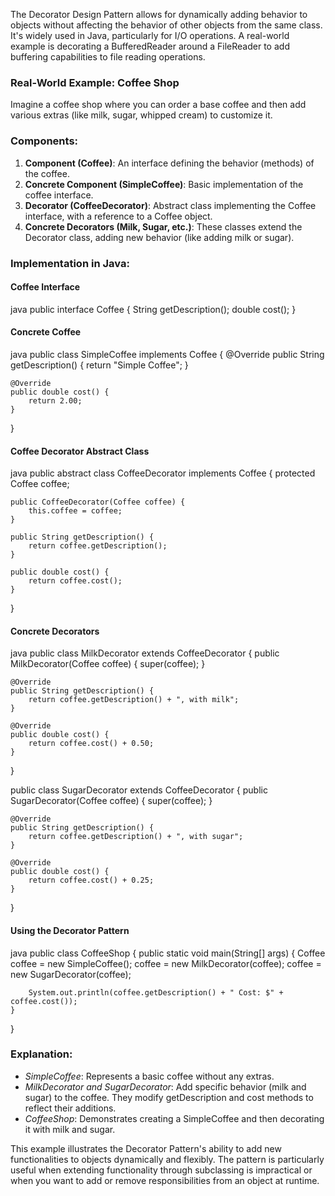 The Decorator Design Pattern allows for dynamically adding behavior to objects without affecting the behavior of other objects from the same class. It's widely used in Java, particularly for I/O operations. A real-world example is decorating a BufferedReader around a FileReader to add buffering capabilities to file reading operations.

### Real-World Example: Coffee Shop
Imagine a coffee shop where you can order a base coffee and then add various extras (like milk, sugar, whipped cream) to customize it.

### Components:
1. **Component (Coffee)**: An interface defining the behavior (methods) of the coffee.
2. **Concrete Component (SimpleCoffee)**: Basic implementation of the coffee interface.
3. **Decorator (CoffeeDecorator)**: Abstract class implementing the Coffee interface, with a reference to a Coffee object.
4. **Concrete Decorators (Milk, Sugar, etc.)**: These classes extend the Decorator class, adding new behavior (like adding milk or sugar).

### Implementation in Java:

#### Coffee Interface
java
public interface Coffee {
    String getDescription();
    double cost();
}


#### Concrete Coffee
java
public class SimpleCoffee implements Coffee {
    @Override
    public String getDescription() {
        return "Simple Coffee";
    }

    @Override
    public double cost() {
        return 2.00;
    }
}


#### Coffee Decorator Abstract Class
java
public abstract class CoffeeDecorator implements Coffee {
    protected Coffee coffee;

    public CoffeeDecorator(Coffee coffee) {
        this.coffee = coffee;
    }

    public String getDescription() {
        return coffee.getDescription();
    }

    public double cost() {
        return coffee.cost();
    }
}


#### Concrete Decorators
java
public class MilkDecorator extends CoffeeDecorator {
    public MilkDecorator(Coffee coffee) {
        super(coffee);
    }

    @Override
    public String getDescription() {
        return coffee.getDescription() + ", with milk";
    }

    @Override
    public double cost() {
        return coffee.cost() + 0.50;
    }
}

public class SugarDecorator extends CoffeeDecorator {
    public SugarDecorator(Coffee coffee) {
        super(coffee);
    }

    @Override
    public String getDescription() {
        return coffee.getDescription() + ", with sugar";
    }

    @Override
    public double cost() {
        return coffee.cost() + 0.25;
    }
}


#### Using the Decorator Pattern
java
public class CoffeeShop {
    public static void main(String[] args) {
        Coffee coffee = new SimpleCoffee();
        coffee = new MilkDecorator(coffee);
        coffee = new SugarDecorator(coffee);

        System.out.println(coffee.getDescription() + " Cost: $" + coffee.cost());
    }
}


### Explanation:
- *SimpleCoffee*: Represents a basic coffee without any extras.
- *MilkDecorator and SugarDecorator*: Add specific behavior (milk and sugar) to the coffee. They modify getDescription and cost methods to reflect their additions.
- *CoffeeShop*: Demonstrates creating a SimpleCoffee and then decorating it with milk and sugar.

This example illustrates the Decorator Pattern's ability to add new functionalities to objects dynamically and flexibly. The pattern is particularly useful when extending functionality through subclassing is impractical or when you want to add or remove responsibilities from an object at runtime.
